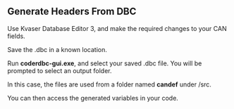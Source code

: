 ## Generate Headers From DBC

Use Kvaser Database Editor 3, and make the required changes to your CAN fields.

Save the .dbc in a known location.

Run **coderdbc-gui.exe**, and select your saved .dbc file. You will be prompted to select an output folder.

In this case, the files are used from a folder named **candef** under /src.

You can then access the generated variables in your code.
